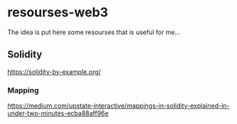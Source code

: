 # resourses-web3

The idea is put here some resourses that is useful for me...



## Solidity 

https://solidity-by-example.org/

### Mapping

https://medium.com/upstate-interactive/mappings-in-solidity-explained-in-under-two-minutes-ecba88aff96e
